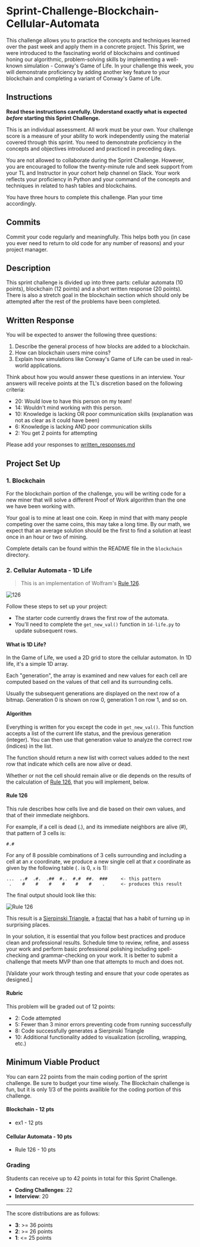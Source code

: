 # Sprint-Challenge-Blockchain-Cellular-Automata


This challenge allows you to practice the concepts and techniques learned over the past week and apply them in a concrete project. This Sprint, we were introduced to the fascinating world of blockchains and continued honing our algorithmic, problem-solving skills by implementing a well-known simulation - Conway's Game of Life. In your challenge this week, you will demonstrate proficiency by adding another key feature to your blockchain and completing a variant of Conway's Game of Life.

## Instructions

**Read these instructions carefully. Understand exactly what is expected _before_ starting this Sprint Challenge.**

This is an individual assessment. All work must be your own. Your challenge score is a measure of your ability to work independently using the material covered through this sprint. You need to demonstrate proficiency in the concepts and objectives introduced and practiced in preceding days.

You are not allowed to collaborate during the Sprint Challenge. However, you are encouraged to follow the twenty-minute rule and seek support from your TL and Instructor in your cohort help channel on Slack. Your work reflects your proficiency in Python and your command of the concepts and techniques in related to hash tables and blockchains.

You have three hours to complete this challenge. Plan your time accordingly.

## Commits

Commit your code regularly and meaningfully. This helps both you (in case you ever need to return to old code for any number of reasons) and your project manager.

## Description

This sprint challenge is divided up into three parts:  cellular automata (10 points), blockchain (12 points) and a short written response (20 points). There is also a stretch goal in the blockchain section which should only be attempted after the rest of the problems have been completed.

## Written Response

You will be expected to answer the following three questions:

1. Describe the general process of how blocks are added to a blockchain.
2. How can blockchain users mine coins?
3. Explain how simulations like Conway's Game of Life can be used in real-world applications.


Think about how you would answer these questions in an interview. Your answers will receive points at the TL's discretion based on the following criteria:

  * 20: Would love to have this person on my team!
  * 14: Wouldn't mind working with this person.
  * 10: Knowledge is lacking OR poor communication skills (explanation was not as clear as it could have been)
  *  6: Knowledge is lacking AND poor communication skills
  *  2: You get 2 points for attempting

Please add your responses to [written_responses.md](written_responses.md)


## Project Set Up

### 1. Blockchain

For the blockchain portion of the challenge, you will be writing code for a new miner that will solve a different Proof of Work algorithm than the one we have been working with.

Your goal is to mine at least one coin.  Keep in mind that with many people competing over the same coins, this may take a long time.  By our math, we expect that an average solution should be the first to find a solution at least once in an hour or two of mining.

Complete details can be found within the README file in the `blockchain` directory.

### 2. Cellular Automata - 1D Life

> This is an implementation of Wolfram's [Rule 126](http://mathworld.wolfram.com/Rule126.html).

![126](https://tk-assets.lambdaschool.com/7220f917-2fe3-4487-88df-f3cb75a0dcb0_126.gif)

Follow these steps to set up your project:

* The starter code currently draws the first row of the automata.
* You'll need to complete the `get_new_val()` function in `1d-life.py` to update subsequent rows.

#### What is 1D Life?

In the Game of Life, we used a 2D grid to store the cellular automaton.
In 1D life, it's a simple 1D array.

Each "generation", the array is examined and new values for each cell
are computed based on the values of that cell and its surrounding
cells.

Usually the subsequent generations are displayed on the next row of a
bitmap. Generation 0 is shown on row 0, generation 1 on row 1, and so
on.


#### Algorithm

Everything is written for you except the code in `get_new_val()`. This
function accepts a list of the current life status, and the previous generation (integer). You can then use that generation value to analyze the correct row (indices) in the list.

The function should return a new list with correct values added to the next row that indicate which cells are now alive or dead.

Whether or not the cell should remain alive or die depends on the
results of the calculation of [Rule 126](#rule-126), that you will
implement, below.


#### Rule 126

This rule describes how cells live and die based on their own values,
and that of their immediate neighbors.

For example, if a cell is dead (.), and its immediate neighbors are alive (#),
that pattern of 3 cells is:

```
#.#
```

For any of 8 possible combinations of 3 cells surrounding and
including a cell at an _x_ coordinate, we produce a new single cell
at that _x_ coordinate as given by the following table (`.` is 0, `x`
is 1):

```
...  ..#  .#.  .##  #..  #.#  ##.  ###     <- this pattern
 .    #    #    #    #    #    #    .      <- produces this result
```

The final output should look like this:

![Rule 126](https://tk-assets.lambdaschool.com/bcccf169-3288-490a-b7e3-dd955e010256_rule126.png)

This result is a [Sierpinski
Triangle](https://en.wikipedia.org/wiki/Sierpinski_triangle), a
[fractal](https://en.wikipedia.org/wiki/Fractal) that has a habit of
turning up in surprising places.

In your solution, it is essential that you follow best practices and produce clean and professional results. Schedule time to review, refine, and assess your work and perform basic professional polishing including spell-checking and grammar-checking on your work. It is better to submit a challenge that meets MVP than one that attempts to much and does not.

[Validate your work through testing and ensure that your code operates as designed.]

#### Rubric

This problem will be graded out of 12 points:

* 2: Code attempted
* 5: Fewer than 3 minor errors preventing code from running successfully
* 8: Code successfully generates a Sierpinski
Triangle
* 10: Additional functionality added to visualization (scrolling, wrapping, etc.)

## Minimum Viable Product

You can earn 22 points from the main coding portion of the sprint challenge.  Be sure to budget your time wisely.  The Blockchain challenge is fun, but it is only 1/3 of the points availible for the coding portion of this challenge.

#### Blockchain - 12 pts
  * ex1 - 12 pts

#### Cellular Automata - 10 pts
  * Rule 126 - 10 pts

### Grading

Students can receive up to 42 points in total for this Sprint Challenge.

  * __Coding Challenges__: 22
  * __Interview__: 20

--------

The score distributions are as follows:

  * __3__: >= 36 points
  * __2__: >= 26 points
  * __1__: <= 25 points
